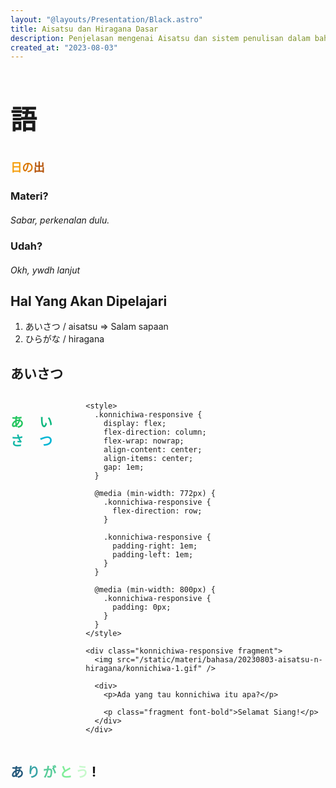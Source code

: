 ```yaml
---
layout: "@layouts/Presentation/Black.astro"
title: Aisatsu dan Hiragana Dasar
description: Penjelasan mengenai Aisatsu dan sistem penulisan dalam bahasa jepang
created_at: "2023-08-03"
---
```


<section>
  <h1 style="font-size: 3em;">語</h1>

  <h4 style="font-size: 1.3em;"><span style="color: #f59e0b;">日</span><span style="color: #d97706;">の</span><span style="color: #b45309;">出</span></h4>
</section>

<section data-transition="fade">
  <h3 style="text-transform: initial;">Materi?</h3>

  <h5 class="fragment" style="font-weight: normal; text-transform: initial;">Sabar, perkenalan dulu.</h5>
</section>

<section data-transition="zoom">
  <h3 style="text-transform: initial;">Udah?</h3>

  <h5 class="fragment" style="font-weight: normal; text-transform: initial;">Okh, ywdh lanjut</h5>
</section>

<section>
  <h2 style="text-transform: none">Hal Yang Akan Dipelajari</h2>
  
  <ol>
    <li class="fragment">あいさつ / aisatsu => Salam sapaan</li>
    <li class="fragment">ひらがな / hiragana</li>
  </ol>
</section>

<section data-auto-animate data-auto-animate-easing="cubic-bezier(0.770, 0.000, 0.175, 1.000)">
    <h2>あいさつ</h2>
</section>

<section data-auto-animate data-auto-animate-easing="cubic-bezier(0.770, 0.000, 0.175, 1.000)" style="display: flex !important">
    <h2 style="margin-bottom: 20px; color: #81b29a; letter-spacing: 25px"><span style="color: #22c55e">あ</span><span style="color: #10b981">い</span><span style="color: #14b8a6">さ</span><span style="color: #06b6d4">つ</span></h2>

    <style>
      .konnichiwa-responsive {
        display: flex;
        flex-direction: column;
        flex-wrap: nowrap;
        align-content: center;
        align-items: center;
        gap: 1em;
      }

      @media (min-width: 772px) {
        .konnichiwa-responsive {
          flex-direction: row;
        }

        .konnichiwa-responsive {
          padding-right: 1em;
          padding-left: 1em;
        }
      }

      @media (min-width: 800px) {
        .konnichiwa-responsive {
          padding: 0px;
        }
      }
    </style>

    <div class="konnichiwa-responsive fragment">
      <img src="/static/materi/bahasa/20230803-aisatsu-n-hiragana/konnichiwa-1.gif" />

      <div>
        <p>Ada yang tau konnichiwa itu apa?</p>

        <p class="fragment font-bold">Selamat Siang!</p>
      </div>
    </div>

</section>

<section data-transition="convex">
  <h1>
    <span style="color: #22577a">あ</span>
    <span style="color: #38a3a5">り</span>
    <span style="color: #57cc99">が</span>
    <span style="color: #80ed99">と</span>
    <span style="color: #c7f9cc">う</span>
    <span>!</span>
  </h1>
</section>
